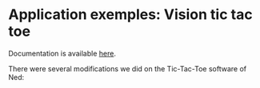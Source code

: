 # Application exemples: Vision tic tac toe

Documentation is available [here](https://niryo.com/docs/niryo-one/niryo-one-industrial-demonstrators/vision-tic-tac-toe/).

There were several modifications we did on the Tic-Tac-Toe software of Ned:


